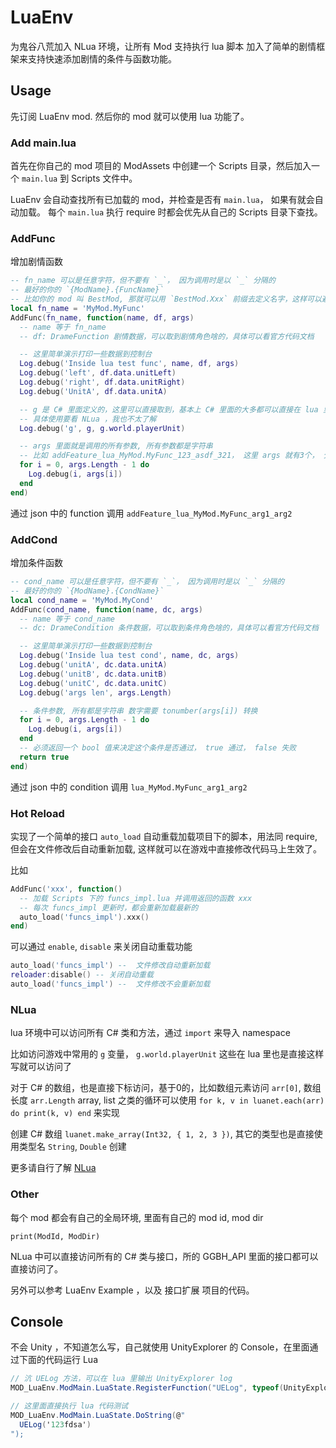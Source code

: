 LuaEnv
=======

为鬼谷八荒加入 NLua 环境，让所有 Mod 支持执行 lua 脚本
加入了简单的剧情框架来支持快速添加剧情的条件与函数功能。


## Usage

先订阅 LuaEnv mod. 然后你的 mod 就可以使用 lua 功能了。

### Add main.lua

首先在你自己的 mod 项目的 ModAssets 中创建一个 Scripts 目录，然后加入一个 `main.lua` 到 Scripts 文件中。

LuaEnv 会自动查找所有已加载的 mod，并检查是否有 `main.lua`， 如果有就会自动加载。
每个 `main.lua` 执行 require 时都会优先从自己的 Scripts 目录下查找。


### AddFunc

增加剧情函数

```lua
-- fn_name 可以是任意字符，但不要有 `_`， 因为调用时是以 `_` 分隔的
-- 最好的你的 `{ModName}.{FuncName}`
-- 比如你的 mod 叫 BestMod, 那就可以用 `BestMod.Xxx` 前缀去定义名字，这样可以避免和别人的 mod 冲突
local fn_name = 'MyMod.MyFunc'
AddFunc(fn_name, function(name, df, args)
  -- name 等于 fn_name
  -- df: DrameFunction 剧情数据，可以取到剧情角色啥的，具体可以看官方代码文档

  -- 这里简单演示打印一些数据到控制台
  Log.debug('Inside lua test func', name, df, args)
  Log.debug('left', df.data.unitLeft)
  Log.debug('right', df.data.unitRight)
  Log.debug('UnitA', df.data.unitA)

  -- g 是 C# 里面定义的，这里可以直接取到，基本上 C# 里面的大多都可以直接在 lua 里调用和实现了
  -- 具体使用要看 NLua ，我也不太了解
  Log.debug('g', g, g.world.playerUnit)

  -- args 里面就是调用的所有参数, 所有参数都是字符串
  -- 比如 addFeature_lua_MyMod.MyFunc_123_asdf_321， 这里 args 就有3个， 分别是 123， asdf, 321
  for i = 0, args.Length - 1 do
    Log.debug(i, args[i])
  end
end)
```

通过 json 中的 function 调用 `addFeature_lua_MyMod.MyFunc_arg1_arg2`


### AddCond

增加条件函数

```lua
-- cond_name 可以是任意字符，但不要有 `_`， 因为调用时是以 `_` 分隔的
-- 最好的你的 `{ModName}.{CondName}`
local cond_name = 'MyMod.MyCond'
AddFunc(cond_name, function(name, dc, args)
  -- name 等于 cond_name
  -- dc: DrameCondition 条件数据，可以取到条件角色啥的，具体可以看官方代码文档

  -- 这里简单演示打印一些数据到控制台
  Log.debug('Inside lua test cond', name, dc, args)
  Log.debug('unitA', dc.data.unitA)
  Log.debug('unitB', dc.data.unitB)
  Log.debug('unitC', dc.data.unitC)
  Log.debug('args len', args.Length)

  -- 条件参数, 所有都是字符串 数字需要 tonumber(args[i]) 转换
  for i = 0, args.Length - 1 do
    Log.debug(i, args[i])
  end
  -- 必须返回一个 bool 值来决定这个条件是否通过， true 通过， false 失败
  return true
end)
```

通过 json 中的 condition 调用 `lua_MyMod.MyFunc_arg1_arg2`

### Hot Reload

实现了一个简单的接口 `auto_load` 自动重载加载项目下的脚本，用法同 require, 但会在文件修改后自动重新加载, 这样就可以在游戏中直接修改代码马上生效了。

比如

```lua
AddFunc('xxx', function()
  -- 加载 Scripts 下的 funcs_impl.lua 并调用返回的函数 xxx
  -- 每次 funcs_impl 更新时，都会重新加载最新的
  auto_load('funcs_impl').xxx()
end)
```

可以通过 `enable`, `disable` 来关闭自动重载功能

```lua
auto_load('funcs_impl') --  文件修改自动重新加载
reloader:disable() -- 关闭自动重载
auto_load('funcs_impl') --  文件修改不会重新加载
```

### NLua

lua 环境中可以访问所有 C# 类和方法，通过 `import` 来导入 namespace

比如访问游戏中常用的 `g` 变量， `g.world.playerUnit` 这些在 lua 里也是直接这样写就可以访问了

对于 C# 的数组，也是直接下标访问，基于0的，比如数组元素访问 `arr[0]`, 数组长度 `arr.Length`
array, list 之类的循环可以使用 `for k, v in luanet.each(arr) do print(k, v) end` 来实现

创建 C# 数组 `luanet.make_array(Int32, { 1, 2, 3 })`, 其它的类型也是直接使用类型名 `String`, `Double` 创建

更多请自行了解 [NLua](https://github.com/NLua/NLua)

### Other

每个 mod 都会有自己的全局环境, 里面有自己的 mod id, mod dir

```
print(ModId, ModDir)
```

NLua 中可以直接访问所有的 C# 类与接口，所的 GGBH_API 里面的接口都可以直接访问了。

另外可以参考 LuaEnv Example ，以及 接口扩展 项目的代码。


## Console

不会 Unity ，不知道怎么写，自己就使用 UnityExplorer 的 Console，在里面通过下面的代码运行 Lua

```C#
// 沆 UELog 方法，可以在 lua 里输出 UnityExplorer log
MOD_LuaEnv.ModMain.LuaState.RegisterFunction("UELog", typeof(UnityExplorer.ExplorerCore).GetMethod(nameof(UnityExplorer.ExplorerCore.Log)));

// 这里面直接执行 lua 代码测试
MOD_LuaEnv.ModMain.LuaState.DoString(@"
  UELog('123fdsa')
");
```